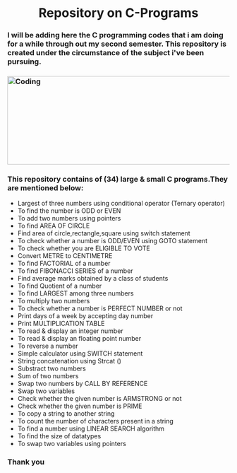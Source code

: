 <h1 align="center">Repository on C-Programs</h1>
<h3>I will be adding here the C programming codes that i am doing for a while through out my second semester.
    This repository is created under the circumstance of the subject i've been pursuing.<h3>

<img align="center" alt="Coding" width="650" height="200" 
    src="https://imageconindia.com/courses/media/top-banner/course/c_banner.jpg">
<h3>This repository contains of (34) large & small C programs.They are mentioned below:</h3>

<ul>
    <li>Largest of three numbers using conditional operator (Ternary operator)</li>
    <li>To find the number is ODD or EVEN</li>
    <li>To add two numbers using pointers</li>
    <li>To find AREA OF CIRCLE</li>
    <li>Find area of circle,rectangle,square using switch statement</li>
    <li>To check whether a number is ODD/EVEN using GOTO statement</li>
    <li>To check whether you are ELIGIBLE TO VOTE</li>
    <li>Convert METRE to CENTIMETRE</li>
    <li>To find FACTORIAL of a number</li>
    <li>To find FIBONACCI SERIES of a number</li>
    <li>Find average marks obtained by a class of students</li>
    <li>To find Quotient of a number</li>
    <li>To find LARGEST among three numbers</li>
    <li>To multiply two numbers</li>
    <li>To check whether a number is PERFECT NUMBER or not</li>
    <li>Print days of a week by accepting day number</li>
    <li>Print MULTIPLICATION TABLE</li>
    <li>To read & display an integer number</li>
    <li>To read & display an floating point number</li>
    <li>To reverse a number</li>
    <li>Simple calculator using SWITCH statement</li>
    <li>String concatenation using Strcat ()</li>
    <li>Substract two numbers</li>
    <li>Sum of two numbers</li>
    <li>Swap two numbers by CALL BY REFERENCE</li>
    <li>Swap two variables</li>
    <li>Check whether the given number is ARMSTRONG or not</li>
    <li>Check whether the given number is PRIME</li>
    <li>To copy a string to another string</li>
    <li>To count the number of characters present in a string</li>
    <li>To find a number using LINEAR SEARCH algorithm</li>
    <li>To find the size of datatypes</li>
    <li>To swap two variables using pointers</li>
</ul>

<h3>Thank you</h3>
